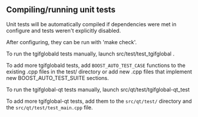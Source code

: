 Compiling/running unit tests
------------------------------------

Unit tests will be automatically compiled if dependencies were met in configure
and tests weren't explicitly disabled.

After configuring, they can be run with 'make check'.

To run the tgifglobald tests manually, launch src/test/test_tgifglobal .

To add more tgifglobald tests, add `BOOST_AUTO_TEST_CASE` functions to the existing
.cpp files in the test/ directory or add new .cpp files that
implement new BOOST_AUTO_TEST_SUITE sections.

To run the tgifglobal-qt tests manually, launch src/qt/test/tgifglobal-qt_test

To add more tgifglobal-qt tests, add them to the `src/qt/test/` directory and
the `src/qt/test/test_main.cpp` file.
